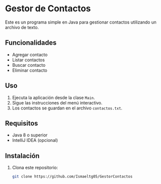 # Gestor de Contactos

Este es un programa simple en Java para gestionar contactos utilizando un archivo de texto.

## Funcionalidades
- Agregar contacto
- Listar contactos
- Buscar contacto
- Eliminar contacto

## Uso
1. Ejecuta la aplicación desde la clase `Main`.
2. Sigue las instrucciones del menú interactivo.
3. Los contactos se guardan en el archivo `contactos.txt`.

## Requisitos
- Java 8 o superior
- IntelliJ IDEA (opcional)

## Instalación
1. Clona este repositorio:
   ```bash
   git clone https://github.com/Ismaeltg05/GestorContactos
